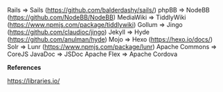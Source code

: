 Rails => Sails (https://github.com/balderdashy/sails/)
phpBB => NodeBB (https://github.com/NodeBB/NodeBB)
MediaWiki => TiddlyWiki (https://www.npmjs.com/package/tiddlywiki)
Gollum => Jingo (https://github.com/claudioc/jingo)
Jekyll => Hyde (https://github.com/anulman/hyde)
Mojo => Hexo (https://hexo.io/docs/)
Solr => Lunr (https://www.npmjs.com/package/lunr)
Apache Commons => CoreJS
JavaDoc => JSDoc
Apache Flex => Apache Cordova

**References**

https://libraries.io/